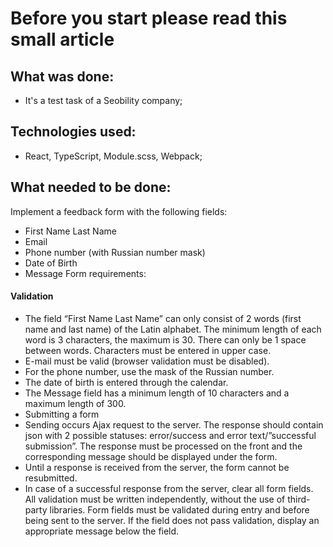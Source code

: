 # Before you start please read this small article

## What was done:
* It's a test task of a Seobility company;
## Technologies used:
* React, TypeScript, Module.scss, Webpack;
## What needed to be done:
Implement a feedback form with the following fields:
* First Name Last Name
* Email
* Phone number (with Russian number mask)
* Date of Birth
* Message
Form requirements:
#### Validation
* The field “First Name Last Name” can only consist of 2 words (first name and last name) of the Latin alphabet. The minimum length of each word is 3 characters, the maximum is 30. There can only be 1 space between words. Characters must be entered in upper case.
* E-mail must be valid (browser validation must be disabled).
* For the phone number, use the mask of the Russian number.
* The date of birth is entered through the calendar.
* The Message field has a minimum length of 10 characters and a maximum length of 300.
* Submitting a form
* Sending occurs Ajax request to the server. The response should contain json with 2 possible statuses: error/success and error text/”successful submission”. The response must be processed on the front and the corresponding message should be displayed under the form.
* Until a response is received from the server, the form cannot be resubmitted.
* In case of a successful response from the server, clear all form fields.
All validation must be written independently, without the use of third-party libraries.
Form fields must be validated during entry and before being sent to the server.
If the field does not pass validation, display an appropriate message below the field.
